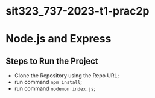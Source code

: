 # sit323_737-2023-t1-prac2p

Node.js and Express
=============================

## Steps to Run the Project
 * Clone the Repository using the Repo URL;
 * run command `npm install`;
 * run command `nodemon index.js`;
